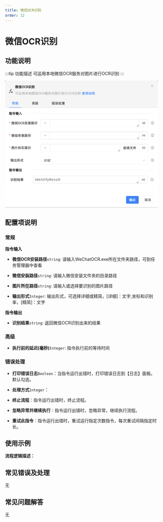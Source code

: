 ```yaml
---
title: 微信OCR识别
order: 12
---
```


# 微信OCR识别

## 功能说明

:::tip 功能描述
可运用本地微信OCR服务对图片进行OCR识别
:::

![微信OCR识别](../../../assets/微信OCR识别_command.png)

## 配置项说明

### 常规

**指令输入**

- **微信OCR安装路径**`string`: 请输入WeChatOCR.exe所在文件夹路径，可到任务管理器中查看

- **微信安装路径**`string`: 请输入微信安装文件夹的目录路径

- **图片所在路径**`string`: 请输入或选择要识别的图片路径

- **输出形式**`Integer`: 输出形式，可选择详细或精简，[详细]：文字,坐标和识别率，[精简]：文字


**指令输出**

- **识别结果**`string`: 返回微信OCR识别出来的结果

### 高级

- **执行前的延迟(毫秒)**`Integer`: 指令执行前的等待时间

### 错误处理

- **打印错误日志**`Boolean`：当指令运行出错时，打印错误日志到【日志】面板。默认勾选。

- **处理方式**`Integer`：

 - **终止流程**：指令运行出错时，终止流程。

 - **忽略异常并继续执行**：指令运行出错时，忽略异常，继续执行流程。

 - **重试此指令**：指令运行出错时，重试运行指定次数指令，每次重试间隔指定时长。

## 使用示例

**流程逻辑描述：** 

## 常见错误及处理

无

## 常见问题解答

无

